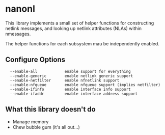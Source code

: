 nanonl
======

This library implements a small set of helper functions for constructing
netlink messages, and looking up netlink attributes (NLAs) within nmessages.

The helper functions for each subsystem mau be independently enabled.

Configure Options
-----------------
```
  --enable-all            enable support for everything
  --enable-generic        enable netlink generic support
  --enable-netfilter      enable nfnetlink support
  --enable-nfqueue        enable nfqueue support (implies netfilter)
  --enable-ifinfo         enable interface info support
  --enable-ifaddr         enable interface address support
```

What this library doesn't do
----------------------------

- Manage memory
- Chew bubble gum (it's all out...)

